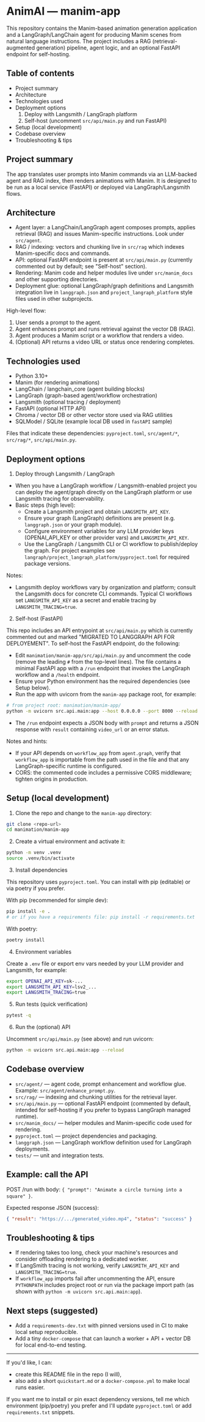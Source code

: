 # AnimAI — manim-app

This repository contains the Manim-based animation generation application and a LangGraph/LangChain agent for producing Manim scenes from natural language instructions. The project includes a RAG (retrieval-augmented generation) pipeline, agent logic, and an optional FastAPI endpoint for self-hosting.

## Table of contents
- Project summary
- Architecture
- Technologies used
- Deployment options
  1) Deploy with Langsmith / LangGraph platform
  2) Self-host (uncomment `src/api/main.py` and run FastAPI)
- Setup (local development)
- Codebase overview
- Troubleshooting & tips

## Project summary

The app translates user prompts into Manim commands via an LLM-backed agent and RAG index, then renders animations with Manim. It is designed to be run as a local service (FastAPI) or deployed via LangGraph/Langsmith flows.

## Architecture

- Agent layer: a LangChain/LangGraph agent composes prompts, applies retrieval (RAG) and issues Manim-specific instructions. Look under `src/agent`.
- RAG / indexing: vectors and chunking live in `src/rag` which indexes Manim-specific docs and commands.
- API: optional FastAPI endpoint is present at `src/api/main.py` (currently commented out by default; see "Self-host" section).
- Rendering: Manim code and helper modules live under `src/manim_docs` and other supporting directories.
- Deployment glue: optional LangGraph/graph definitions and Langsmith integration live in `langgraph.json` and `project_langraph_platform` style files used in other subprojects.

High-level flow:
1. User sends a prompt to the agent.
2. Agent enhances prompt and runs retrieval against the vector DB (RAG).
3. Agent produces a Manim script or a workflow that renders a video.
4. (Optional) API returns a video URL or status once rendering completes.

## Technologies used

- Python 3.10+
- Manim (for rendering animations)
- LangChain / langchain_core (agent building blocks)
- LangGraph (graph-based agent/workflow orchestration)
- Langsmith (optional tracing / deployment)
- FastAPI (optional HTTP API)
- Chroma / vector DB or other vector store used via RAG utilities
- SQLModel / SQLite (example local DB used in `fastAPI` sample)

Files that indicate these dependencies: `pyproject.toml`, `src/agent/*`, `src/rag/*`, `src/api/main.py`.

## Deployment options

1) Deploy through Langsmith / LangGraph

- When you have a LangGraph workflow / Langsmith-enabled project you can deploy the agent/graph directly on the LangGraph platform or use Langsmith tracing for observability.
- Basic steps (high level):
  - Create a Langsmith project and obtain `LANGSMITH_API_KEY`.
  - Ensure your graph (LangGraph) definitions are present (e.g. `langgraph.json` or your graph module).
  - Configure environment variables for any LLM provider keys (OPENAI_API_KEY or other provider vars) and `LANGSMITH_API_KEY`.
  - Use the LangGraph / Langsmith CLI or CI workflow to publish/deploy the graph. For project examples see `langraph/project_langraph_platform/pyproject.toml` for required package versions.

Notes:
- Langsmith deploy workflows vary by organization and platform; consult the Langsmith docs for concrete CLI commands. Typical CI workflows set `LANGSMITH_API_KEY` as a secret and enable tracing by `LANGSMITH_TRACING=true`.

2) Self-host (FastAPI)

This repo includes an API entrypoint at `src/api/main.py` which is currently commented out and marked "MIGRATED TO LANGGRAPH API FOR DEPLOYEMENT". To self-host the FastAPI endpoint, do the following:

- Edit `manimation/manim-app/src/api/main.py` and uncomment the code (remove the leading `#` from the top-level lines). The file contains a minimal FastAPI app with a `/run` endpoint that invokes the LangGraph workflow and a `/health` endpoint.
- Ensure your Python environment has the required dependencies (see Setup below).
- Run the app with uvicorn from the `manim-app` package root, for example:

```bash
# from project root: manimation/manim-app/
python -m uvicorn src.api.main:app --host 0.0.0.0 --port 8000 --reload
```

- The `/run` endpoint expects a JSON body with `prompt` and returns a JSON response with `result` containing `video_url` or an error status.

Notes and hints:
- If your API depends on `workflow_app` from `agent.graph`, verify that `workflow_app` is importable from the path used in the file and that any LangGraph-specific runtime is configured.
- CORS: the commented code includes a permissive CORS middleware; tighten origins in production.

## Setup (local development)

1. Clone the repo and change to the `manim-app` directory:

```bash
git clone <repo-url>
cd manimation/manim-app
```

2. Create a virtual environment and activate it:

```bash
python -m venv .venv
source .venv/bin/activate
```

3. Install dependencies

This repository uses `pyproject.toml`. You can install with pip (editable) or via poetry if you prefer.

With pip (recommended for simple dev):

```bash
pip install -e .
# or if you have a requirements file: pip install -r requirements.txt
```

With poetry:

```bash
poetry install
```

4. Environment variables

Create a `.env` file or export env vars needed by your LLM provider and Langsmith, for example:

```bash
export OPENAI_API_KEY=sk-...
export LANGSMITH_API_KEY=lsv2_...
export LANGSMITH_TRACING=true
```

5. Run tests (quick verification)

```bash
pytest -q
```

6. Run the (optional) API

Uncomment `src/api/main.py` (see above) and run uvicorn:

```bash
python -m uvicorn src.api.main:app --reload
```

## Codebase overview

- `src/agent/` — agent code, prompt enhancement and workflow glue. Example: `src/agent/enhance_prompt.py`.
- `src/rag/` — indexing and chunking utilities for the retrieval layer.
- `src/api/main.py` — optional FastAPI endpoint (commented by default, intended for self-hosting if you prefer to bypass LangGraph managed runtime).
- `src/manim_docs/` — helper modules and Manim-specific code used for rendering.
- `pyproject.toml` — project dependencies and packaging.
- `langgraph.json` — LangGraph workflow definition used for LangGraph deployments.
- `tests/` — unit and integration tests.

## Example: call the API

POST /run with body: `{ "prompt": "Animate a circle turning into a square" }`.

Expected response JSON (success):

```json
{ "result": "https://.../generated_video.mp4", "status": "success" }
```

## Troubleshooting & tips

- If rendering takes too long, check your machine's resources and consider offloading rendering to a dedicated worker.
- If LangSmith tracing is not working, verify `LANGSMITH_API_KEY` and `LANGSMITH_TRACING=true`.
- If `workflow_app` imports fail after uncommenting the API, ensure `PYTHONPATH` includes project root or run via the package import path (as shown with `python -m uvicorn src.api.main:app`).

## Next steps (suggested)

- Add a `requirements-dev.txt` with pinned versions used in CI to make local setup reproducible.
- Add a tiny `docker-compose` that can launch a worker + API + vector DB for local end-to-end testing.

---

If you'd like, I can:
- create this README file in the repo (I will),
- also add a short `quickstart.md` or a `docker-compose.yml` to make local runs easier.

If you want me to install or pin exact dependency versions, tell me which environment (pip/poetry) you prefer and I'll update `pyproject.toml` or add `requirements.txt` snippets.

